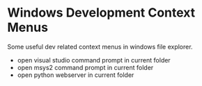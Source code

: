 # Windows Development Context Menus

Some useful dev related context menus in windows file explorer.

* open visual studio command prompt in current folder
* open msys2 command prompt in current folder
* open python webserver in current folder
